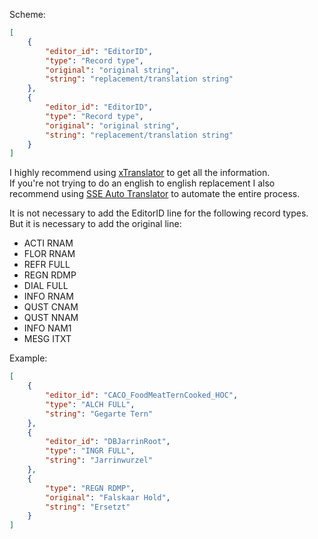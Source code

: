 Scheme:

```json
[
    {
        "editor_id": "EditorID",
        "type": "Record type",
        "original": "original string",
        "string": "replacement/translation string"
    },
    {
        "editor_id": "EditorID",
        "type": "Record type",
        "original": "original string",
        "string": "replacement/translation string"
    }
]
```

I highly recommend using [xTranslator](https://www.nexusmods.com/starfield/mods/313) to get all the information.\
If you're not trying to do an english to english replacement I also recommend using [SSE Auto Translator](https://www.nexusmods.com/skyrimspecialedition/mods/111491) to automate the entire process.

It is not necessary to add the EditorID line for the following record types. But it is necessary to add the original line:
- ACTI RNAM
- FLOR RNAM
- REFR FULL
- REGN RDMP
- DIAL FULL
- INFO RNAM
- QUST CNAM
- QUST NNAM
- INFO NAM1
- MESG ITXT


Example:

```json
[
    {
        "editor_id": "CACO_FoodMeatTernCooked_HOC",
        "type": "ALCH FULL",
        "string": "Gegarte Tern"
    },
    {
        "editor_id": "DBJarrinRoot",
        "type": "INGR FULL",
        "string": "Jarrinwurzel"
    },
    {
        "type": "REGN RDMP",
        "original": "Falskaar Hold",
        "string": "Ersetzt"
    }
]
```